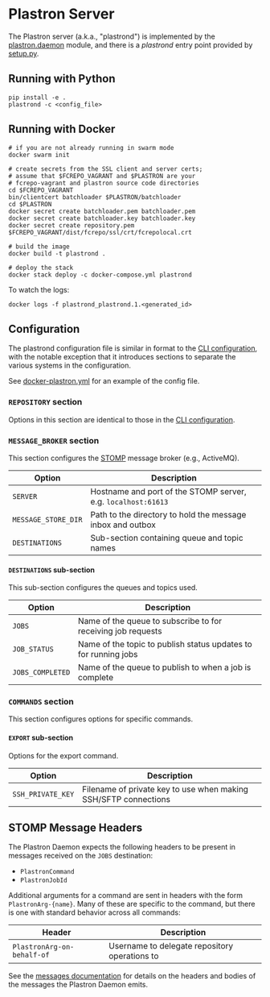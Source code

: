 # Plastron Server

The Plastron server (a.k.a., "plastrond") is implemented by the
[plastron.daemon](../plastron/daemon.py) module, and there is a
*plastrond* entry point provided by [setup.py](../setup.py).

## Running with Python

```
pip install -e .
plastrond -c <config_file>
```

## Running with Docker

```
# if you are not already running in swarm mode
docker swarm init

# create secrets from the SSL client and server certs;
# assume that $FCREPO_VAGRANT and $PLASTRON are your
# fcrepo-vagrant and plastron source code directories
cd $FCREPO_VAGRANT
bin/clientcert batchloader $PLASTRON/batchloader
cd $PLASTRON
docker secret create batchloader.pem batchloader.pem 
docker secret create batchloader.key batchloader.key 
docker secret create repository.pem $FCREPO_VAGRANT/dist/fcrepo/ssl/crt/fcrepolocal.crt 

# build the image
docker build -t plastrond .

# deploy the stack
docker stack deploy -c docker-compose.yml plastrond
```

To watch the logs:

```
docker logs -f plastrond_plastrond.1.<generated_id>
```

## Configuration

The plastrond configuration file is similar in format to the
[CLI configuration](cli.md), with the notable exception that it
introduces sections to separate the various systems in the
configuration.

See [docker-plastron.yml](../docker-plastron.yml) for an example
of the config file.

### `REPOSITORY` section

Options in this section are identical to those in the [CLI configuration](cli.md).

### `MESSAGE_BROKER` section

This section configures the [STOMP] message broker (e.g., ActiveMQ).

| Option            |Description|
|-------------------|-----------|
|`SERVER`           |Hostname and port of the STOMP server, e.g. `localhost:61613`|
|`MESSAGE_STORE_DIR`|Path to the directory to hold the message inbox and outbox|
|`DESTINATIONS`     |Sub-section containing queue and topic names|

#### `DESTINATIONS` sub-section

This sub-section configures the queues and topics used.

| Option         |Description|
|----------------|-----------|
|`JOBS`          |Name of the queue to subscribe to for receiving job requests|
|`JOB_STATUS`    |Name of the topic to publish status updates to for running jobs|
|`JOBS_COMPLETED`|Name of the queue to publish to when a job is complete|

### `COMMANDS` section

This section configures options for specific commands.

#### `EXPORT` sub-section

Options for the export command.

| Option          |Description|
|-----------------|-----------|
|`SSH_PRIVATE_KEY`|Filename of private key to use when making SSH/SFTP connections|

## STOMP Message Headers

The Plastron Daemon expects the following headers to be present in messages
received on the `JOBS` destination:

* `PlastronCommand`
* `PlastronJobId`

Additional arguments for a command are sent in headers with the form `PlastronArg-{name}`.
Many of these are specific to the command, but there is one with standard behavior across
all commands:

| Header                   | Description |
|--------------------------|-------------|
|`PlastronArg-on-behalf-of`|Username to delegate repository operations to|

See the [messages documentation](messages.md) for details on the headers and bodies
of the messages the Plastron Daemon emits.

[STOMP]: https://stomp.github.io/
